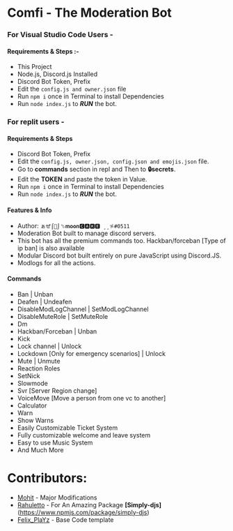 # Comfi - The Moderation Bot
### For Visual Studio Code Users -  
#### Requirements & Steps :-
* This Project
* Node.js, Discord.js Installed
* Discord Bot Token, Prefix
* Edit the `config.js and owner.json` file
* Run `npm i` once in Terminal to install Dependencies
* Run `node index.js` to ***RUN*** the bot.

### For replit users -
#### Requirements & Steps
* Discord Bot Token, Prefix
* Edit the `config.js, owner.json, config.json and emojis.json` file.
* Go to **commands** section in repl and Then to **🔒secrets**.
* Edit the **TOKEN** and paste the token in Value.
* Run `npm i` once in Terminal to install Dependencies
* Run `node index.js` to ***RUN*** the bot.


#### Features & Info
* Author: `ぁぜ⌠🍣⌡﹆𝐦𝐨𝐨𝐧🅲🅰🅺🅴 ¸¸𔔁#0511`
* Moderation Bot built to manage discord servers.
* This bot has all the premium commands too. Hackban/forceban [Type of ip ban] is also available
* Modular Discord bot built entirely on pure JavaScript using Discord.JS.
* Modlogs for all the actions.

#### Commands
* Ban | Unban
* Deafen | Undeafen
* DisableModLogChannel | SetModLogChannel
* DisableMuteRole | SetMuteRole
* Dm 
* Hackban/Forceban | Unban
* Kick
* Lock channel | Unlock
* Lockdown [Only for emergency scenarios] | Unlock
* Mute | Unmute
* Reaction Roles
* SetNick
* Slowmode
* Svr [Server Region change]
* VoiceMove [Move a person from one vc to another]
* Calculator
* Warn
* Show Warns
* Easily Customizable Ticket System
* Fully customizable welcome and leave system
* Easy to use Music System
* And Much More

# Contributors:
* [Mohit](https://github.com/Xx-Mohit-xX) - Major Modifications 
* [Rahuletto](https://github.com/Rahuletto) - For An Amazing Package **[Simply-djs]**(https://www.npmjs.com/package/simply-djs)
* [Felix_PlaYz](https://github.com/gtagamermods) - Base Code template 